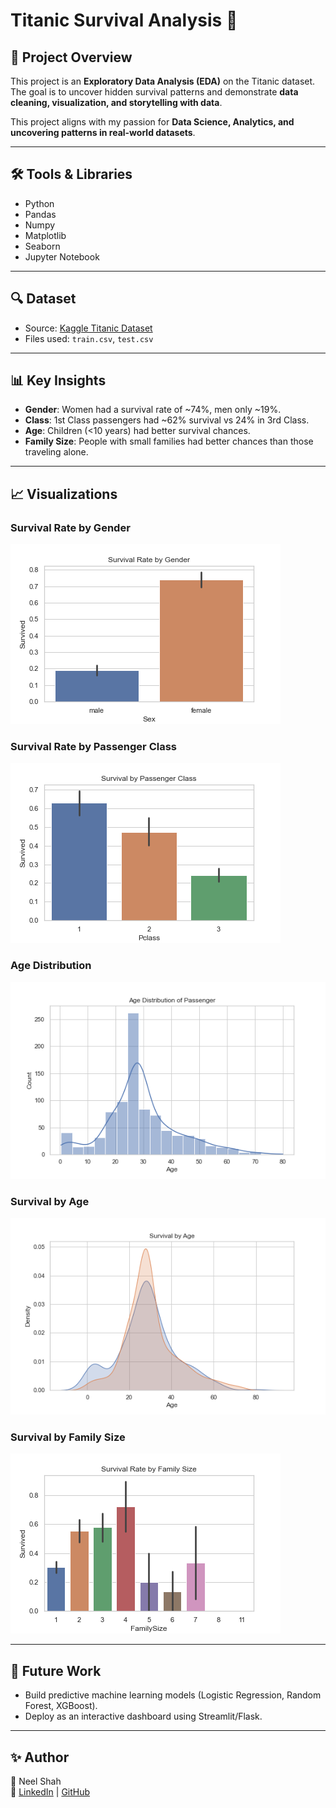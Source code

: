 # Titanic Survival Analysis 🚢

## 📌 Project Overview
This project is an **Exploratory Data Analysis (EDA)** on the Titanic dataset.  
The goal is to uncover hidden survival patterns and demonstrate **data cleaning, visualization, and storytelling with data**.  

This project aligns with my passion for **Data Science, Analytics, and uncovering patterns in real-world datasets**.

---

## 🛠️ Tools & Libraries
- Python  
- Pandas  
- Numpy  
- Matplotlib  
- Seaborn  
- Jupyter Notebook  

---

## 🔍 Dataset
- Source: [Kaggle Titanic Dataset](https://www.kaggle.com/c/titanic/data)  
- Files used: `train.csv`, `test.csv`

---

## 📊 Key Insights
- **Gender**: Women had a survival rate of ~74%, men only ~19%.  
- **Class**: 1st Class passengers had ~62% survival vs 24% in 3rd Class.  
- **Age**: Children (<10 years) had better survival chances.  
- **Family Size**: People with small families had better chances than those traveling alone.  

---

## 📈 Visualizations
### Survival Rate by Gender
![Survival by Gender](images/survival_gender.png)

### Survival Rate by Passenger Class
![Survival by Class](images/survival_class.png)

### Age Distribution
![Age Distribution](images/age_distribution.png)

### Survival by Age
![Survival by Age](images/survival_by_age.png)

### Survival by Family Size
![Survival by Family Size](images/survival_family.png)

---

## 🚀 Future Work
- Build predictive machine learning models (Logistic Regression, Random Forest, XGBoost).  
- Deploy as an interactive dashboard using Streamlit/Flask.  

---

## ✨ Author
👤 Neel Shah  
🔗 [LinkedIn](https://www.linkedin.com/in/neelshah13/) | [GitHub](https://github.com/NeelShah13)
